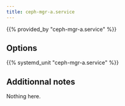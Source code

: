 ```yaml
---
title: ceph-mgr-a.service
---
```


{{% provided_by "ceph-mgr-a.service" %}}

## Options

{{% systemd_unit "ceph-mgr-a.service" %}}

## Additionnal notes

Nothing here.